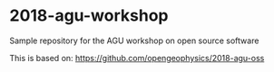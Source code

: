 # 2018-agu-workshop
Sample repository for the AGU workshop on open source software

This is based on: https://github.com/opengeophysics/2018-agu-oss
